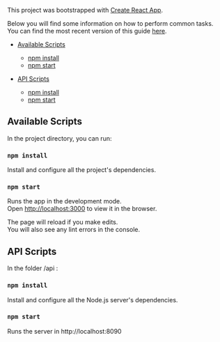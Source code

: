 This project was bootstrapped with [Create React App](https://github.com/facebookincubator/create-react-app).

Below you will find some information on how to perform common tasks.<br>
You can find the most recent version of this guide [here](https://github.com/facebookincubator/create-react-app/blob/master/packages/react-scripts/template/README.md).

- [Available Scripts](#available-scripts)
  - [npm install](#npm-install)
  - [npm start](#npm-start)

- [API Scripts](#api-scripts)
  - [npm install](#npm-install)
  - [npm start](#npm-start)


## Available Scripts

In the project directory, you can run:

### `npm install`

Install and configure all the project's dependencies.

### `npm start`

Runs the app in the development mode.<br>
Open [http://localhost:3000](http://localhost:3000) to view it in the browser.

The page will reload if you make edits.<br>
You will also see any lint errors in the console.


## API Scripts

In the folder /api :

### `npm install`

Install and configure all the Node.js server's dependencies.

### `npm start`

Runs the server in http://localhost:8090